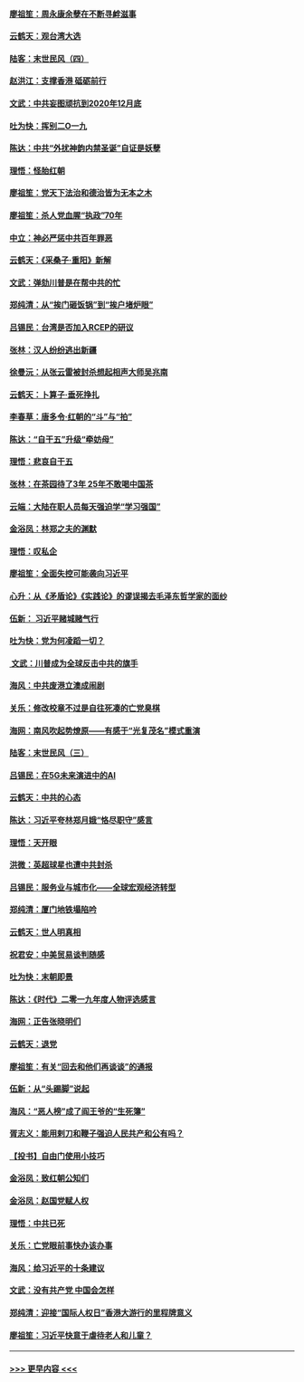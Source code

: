 #### [廖祖笙：周永康余孽在不断寻衅滋事](../pages/nsc993/n11751013.md?t=12290111) 
#### [云鹤天：观台湾大选](../pages/nsc993/n11751007.md?t=12290111) 
#### [陆客：末世民风（四）](../pages/nsc993/n11749203.md?t=12290111) 
#### [赵洪江：支撑香港 砥砺前行](../pages/nsc993/n11748482.md?t=12290111) 
#### [文武：中共妄图顽抗到2020年12月底](../pages/nsc993/n11748446.md?t=12290111) 
#### [吐为快：挥别二O一九](../pages/nsc993/n11748411.md?t=12290111) 
#### [陈达：中共“外扰神韵内禁圣诞”自证是妖孽](../pages/nsc993/n11748226.md?t=12290111) 
#### [理悟：怪胎红朝](../pages/nsc993/n11748206.md?t=12290111) 
#### [廖祖笙：党天下法治和德治皆为无本之木](../pages/nsc993/n11748135.md?t=12290111) 
#### [廖祖笙：杀人党血腥“执政”70年](../pages/nsc993/n11745144.md?t=12290111) 
#### [中立：神必严惩中共百年罪恶](../pages/nsc993/n11744970.md?t=12290111) 
#### [云鹤天：《采桑子‧重阳》新解](../pages/nsc993/n11744948.md?t=12290111) 
#### [文武：弹劾川普是在帮中共的忙](../pages/nsc993/n11744758.md?t=12290111) 
#### [郑纯清：从“挨门砸饭锅”到“挨户堵炉眼”](../pages/nsc993/n11744745.md?t=12290111) 
#### [吕锡民：台湾是否加入RCEP的研议](../pages/nsc993/n11744701.md?t=12290111) 
#### [张林：汉人纷纷逃出新疆](../pages/nsc993/n11743530.md?t=12290111) 
#### [徐曼沅：从张云雷被封杀想起相声大师吴兆南](../pages/nsc993/n11741816.md?t=12290111) 
#### [云鹤天：卜算子‧垂死挣扎](../pages/nsc993/n11739956.md?t=12290111) 
#### [李春草：唐多令‧红朝的“斗”与“拍”](../pages/nsc993/n11739830.md?t=12290111) 
#### [陈达：“自干五”升级“牵妨母”](../pages/nsc993/n11739724.md?t=12290111) 
#### [理悟：悲哀自干五](../pages/nsc993/n11739547.md?t=12290111) 
#### [张林：在茶园待了3年 25年不敢喝中国茶](../pages/nsc993/n11739240.md?t=12290111) 
#### [云端：大陆在职人员每天强迫学“学习强国”](../pages/nsc993/n11738735.md?t=12290111) 
#### [金浴凤：林郑之夫的渊默](../pages/nsc993/n11737735.md?t=12290111) 
#### [理悟：叹私企](../pages/nsc993/n11737715.md?t=12290111) 
#### [廖祖笙：全面失控可能袭向习近平](../pages/nsc993/n11737704.md?t=12290111) 
#### [心升：从《矛盾论》《实践论》的谬误揭去毛泽东哲学家的面纱](../pages/nsc993/n11736962.md?t=12290111) 
#### [伍新： 习近平赌城赌气行](../pages/nsc993/n11736929.md?t=12290111) 
#### [吐为快：党为何凌蹈一切？](../pages/nsc993/n11736915.md?t=12290111) 
#### [ 文武：川普成为全球反击中共的旗手](../pages/nsc993/n11736882.md?t=12290111) 
#### [海风：中共废港立澳成闹剧](../pages/nsc993/n11735857.md?t=12290111) 
#### [关乐：修改校章不过是自往死凑的亡党臭棋](../pages/nsc993/n11735097.md?t=12290111) 
#### [海网：南风吹起势燎原——有感于“光复茂名”模式重演](../pages/nsc993/n11732308.md?t=12290111) 
#### [陆客：末世民风（三）](../pages/nsc993/n11732211.md?t=12290111) 
#### [吕锡民：在5G未来演进中的AI](../pages/nsc993/n11730010.md?t=12290111) 
#### [云鹤天：中共的心态](../pages/nsc993/n11729906.md?t=12290111) 
#### [陈达：习近平夸林郑月娥“恪尽职守”感言](../pages/nsc993/n11729881.md?t=12290111) 
#### [理悟：天开眼](../pages/nsc993/n11729699.md?t=12290111) 
#### [洪微：英超球星也遭中共封杀](../pages/nsc993/n11727243.md?t=12290111) 
#### [吕锡民：服务业与城市化——全球宏观经济转型](../pages/nsc993/n11725845.md?t=12290111) 
#### [郑纯清：厦门地铁塌陷吟](../pages/nsc993/n11725813.md?t=12290111) 
#### [云鹤天：世人明真相](../pages/nsc993/n11725621.md?t=12290111) 
#### [祝君安：中美贸易谈判随感](../pages/nsc993/n11725609.md?t=12290111) 
#### [吐为快：末朝即景](../pages/nsc993/n11723365.md?t=12290111) 
#### [陈达：《时代》二零一九年度人物评选感言](../pages/nsc993/n11723337.md?t=12290111) 
#### [海网：正告张晓明们](../pages/nsc993/n11723228.md?t=12290111) 
#### [云鹤天：退党](../pages/nsc993/n11723056.md?t=12290111) 
#### [廖祖笙：有关“回去和他们再谈谈”的通报](../pages/nsc993/n11722442.md?t=12290111) 
#### [伍新：从“头踢脚”说起](../pages/nsc993/n11722429.md?t=12290111) 
#### [海风：“恶人榜”成了阎王爷的“生死簿”](../pages/nsc993/n11722272.md?t=12290111) 
#### [胥志义：能用剌刀和鞭子强迫人民共产和公有吗？](../pages/nsc993/n11720569.md?t=12290111) 
#### [【投书】自由门使用小技巧](../pages/nsc993/n11720180.md?t=12290111) 
#### [金浴凤：致红朝公知们](../pages/nsc993/n11720563.md?t=12290111) 
#### [金浴凤：赵国党赋人权](../pages/nsc993/n11720533.md?t=12290111) 
#### [理悟：中共已死](../pages/nsc993/n11720233.md?t=12290111) 
#### [关乐：亡党眼前事快办该办事](../pages/nsc993/n11719160.md?t=12290111) 
#### [海风：给习近平的十条建议](../pages/nsc993/n11717616.md?t=12290111) 
#### [文武：没有共产党 中国会怎样](../pages/nsc993/n11717584.md?t=12290111) 
#### [郑纯清：迎接“国际人权日”香港大游行的里程牌意义](../pages/nsc993/n11717417.md?t=12290111) 
#### [廖祖笙：习近平快意于虐待老人和儿童？](../pages/nsc993/n11715313.md?t=12290111) 

----
#### [ >>> 更早内容 <<< ](../indexes/nsc993-earlier.md)
